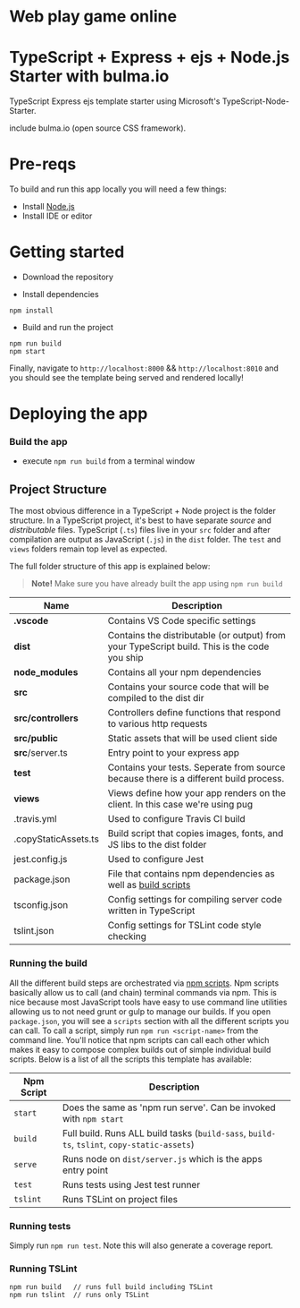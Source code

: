 # Web play game online
# TypeScript + Express + ejs + Node.js Starter with bulma.io

TypeScript Express ejs template starter using Microsoft's TypeScript-Node-Starter.

include bulma.io (open source CSS framework).



# Pre-reqs

To build and run this app locally you will need a few things:

- Install [Node.js](https://nodejs.org/en/)
- Install IDE or editor

# Getting started

- Download the repository

- Install dependencies

```
npm install
```

- Build and run the project

```
npm run build
npm start
```

Finally, navigate to `http://localhost:8000` && `http://localhost:8010` and you should see the template being served and rendered locally!

# Deploying the app

### Build the app

- execute `npm run build` from a terminal window

## Project Structure

The most obvious difference in a TypeScript + Node project is the folder structure.
In a TypeScript project, it's best to have separate _source_ and _distributable_ files.
TypeScript (`.ts`) files live in your `src` folder and after compilation are output as JavaScript (`.js`) in the `dist` folder.
The `test` and `views` folders remain top level as expected.

The full folder structure of this app is explained below:

> **Note!** Make sure you have already built the app using `npm run build`

| Name                 | Description                                                                                                |
| -------------------- | ---------------------------------------------------------------------------------------------------------- |
| **.vscode**          | Contains VS Code specific settings                                                                         |
| **dist**             | Contains the distributable (or output) from your TypeScript build. This is the code you ship               |
| **node_modules**     | Contains all your npm dependencies                                                                         |
| **src**              | Contains your source code that will be compiled to the dist dir                                            |
| **src/controllers**  | Controllers define functions that respond to various http requests                                         |
| **src/public**       | Static assets that will be used client side                                                                |
| **src**/server.ts    | Entry point to your express app                                                                            |
| **test**             | Contains your tests. Seperate from source because there is a different build process.                      |
| **views**            | Views define how your app renders on the client. In this case we're using pug                              |
| .travis.yml          | Used to configure Travis CI build                                                                          |
| .copyStaticAssets.ts | Build script that copies images, fonts, and JS libs to the dist folder                                     |
| jest.config.js       | Used to configure Jest                                                                                     |
| package.json         | File that contains npm dependencies as well as [build scripts](#what-if-a-library-isnt-on-definitelytyped) |
| tsconfig.json        | Config settings for compiling server code written in TypeScript                                            |
| tslint.json          | Config settings for TSLint code style checking                                                             |

### Running the build

All the different build steps are orchestrated via [npm scripts](https://docs.npmjs.com/misc/scripts).
Npm scripts basically allow us to call (and chain) terminal commands via npm.
This is nice because most JavaScript tools have easy to use command line utilities allowing us to not need grunt or gulp to manage our builds.
If you open `package.json`, you will see a `scripts` section with all the different scripts you can call.
To call a script, simply run `npm run <script-name>` from the command line.
You'll notice that npm scripts can call each other which makes it easy to compose complex builds out of simple individual build scripts.
Below is a list of all the scripts this template has available:

| Npm Script | Description                                                                                 |
| ---------- | ------------------------------------------------------------------------------------------- |
| `start`    | Does the same as 'npm run serve'. Can be invoked with `npm start`                           |
| `build`    | Full build. Runs ALL build tasks (`build-sass`, `build-ts`, `tslint`, `copy-static-assets`) |
| `serve`    | Runs node on `dist/server.js` which is the apps entry point                                 |
| `test`     | Runs tests using Jest test runner                                                           |
| `tslint`   | Runs TSLint on project files                                                                |

### Running tests

Simply run `npm run test`.
Note this will also generate a coverage report.

### Running TSLint

```
npm run build   // runs full build including TSLint
npm run tslint  // runs only TSLint
```

